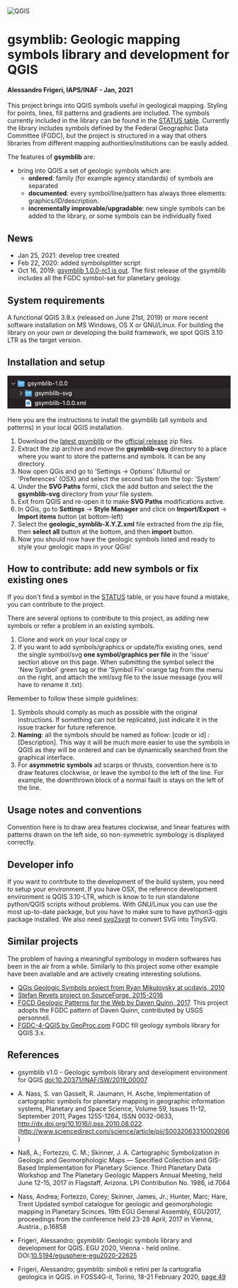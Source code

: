 
![QGIS](docs/images/ss02.png)

# gsymblib: Geologic mapping symbols library and development for QGIS
#### Alessandro Frigeri, IAPS/INAF - Jan, 2021


This project brings into QGIS symbols useful in geological mapping.  Styling for points, lines, fill patterns and gradients are included.  The symbols currently included in the library can be found in the [STATUS table](STATUS.md).  Currently the library includes symbols defined by the
Federal Geographic Data Committee (FGDC), but the project is structured in a way that others libraries from different mapping authorities/institutions can be easily added.

The features of __gsymblib__ are:
 * bring into QGIS a set of geologic symbols which are:
    - __ordered__: family (for example agency standards) of symbols are separated
    - __documented__: every symbol/line/pattern has always three elements: graphics/ID/description.
    - __incrementally improvable/upgradable__: new single symbols can be added to the library, or some symbols can be individually fixed  

## News

* Jan 25, 2021: develop tree created
* Feb 22, 2020: added symbolsplitter script
* Oct 16, 2019: [gsymblib 1.0.0-rc1 is out](https://github.com/afrigeri/geologic-symbols-qgis/releases).  The first release of the gsymblib includes all the FGDC symbol-set for planetary geology.

## System requirements

A functional QGIS 3.8.x (released on June 21st, 2019) or more recent software installation on MS Windows, OS X or GNU/Linux.  For building the library on your own or developing the build framework, we spot QGIS 3.10 LTR as the target version.

## Installation and setup

![Dir structure](docs/images/dir.png)

Here you are the instructions to install the gsymblib (all symbols and patterns) in your local QGIS installation.

1. Download the [latest gsymblib](./dist/gsymblib-1.0.0.zip) or the [official release](https://github.com/afrigeri/geologic-symbols-qgis/releases) zip files.
2. Extract the zip archive and move the __gsymblib-svg__ directory to a place where you want to store the patterns and symbols.  It can be any directory.
3. Now open QGis and go to 'Settings -> Options' (Ubuntu) or 'Preferences' (OSX) and select the second tab from the top: 'System'
4. Under the __SVG Paths__ formi, click the add button and select the the __gsymblib-svg__ directory from your file system.
5. Exit from QGIS and re-open it to make __SVG Paths__ modifications active.
5. In QGis, go to __Settings__ -> __Style Manager__ and click on __Import/Export__ -> __Import items__ button (at bottom-left)
6. Select the __geologic_symblib-X.Y.Z.xml__ file extracted from the zip file, then __select all__ button at the bottom, and then __import__ button.
7. Now you should now have the geologic symbols listed and ready to style your geologic maps in your QGis!

## How to contribute: add new symbols or fix existing ones

If you don't find a symbol in the [STATUS](STATUS.md) table, or you have found a mistake, you can contribute to the project.

There are several options to contribute to this project, as adding new symbols or refer a problem in an existing symbols.

1. Clone and work on your local copy
or
2. If you want to add symbols/graphics or update/fix existing ones, send the single symbol/svg __one symbol/graphics per file__ in the 'issue' section above on this page. When submitting the symbol select the 'New Symbol' green tag or the 'Symbol Fix' orange tag from the menu on the right, and attach the xml/svg file to the issue message (you will have to rename it .txt).

Remember to follow these simple guidelines:
1. Symbols should comply as much as possible with the original instructions.  If something can not be replicated, just indicate it in the issue tracker for future reference.
2. __Naming__: all the symbols should be named as follow: [code or id] : [Description]. This way it will be much more easier to use the symbols in QGIS as they will be ordered and can be dynamically searched from the graphical interface.
3. For __asymmetric symbols__ ad scarps or thrusts, convention here is to draw features clockwise, or leave the symbol to the left of the line.  For example, the downthrown block of a normal fault is stays on the left of the line.


## Usage notes and conventions

Convention here is to draw area features clockwise, and linear features with patterns drawn on the left side, so non-symmetric symbology is displayed correctly.


##  Developer info

If you want to contrbute to the development of the build system, you need to setup your environment. If you have OSX, the reference development environment is QGIS 3.10-LTR, which is know to to run standalone python/QGIS scripts without problems.  With GNU/Linux you can use the most up-to-date package, but you have to make sure to have python3-qgis package installed.  We also need [svg2svgt](https://github.com/manisandro/svg2svgt) to convert SVG into TinySVG.


## Similar projects

The problem of having a meaningful symbology in modern softwares has been in the air from a while.  Similarly to this project some other example have been available and are actively creating interesting solutions.

 * [QGis Geologic Symbols project from Ryan Mikulovsky at ucdavis, 2010](http://geo.distortions.net/2010/12/geologic-symbology-for-qgis.html)
 * [Stefan Revets project on SourceForge, 2015-2016](https://sourceforge.net/projects/qgisgeologysymbology/)
 * [FGCD Geologic Patterns for the Web by Daven Quinn, 2017](https://davenquinn.com/projects/geologic-patterns/). This project adopts the FGDC pattern of Daven Quinn, contributed by USGS personnell.
 * [FGDC-4-QGIS by GeoProc.com](https://github.com/BC-Consulting/FGDC-4-QGIS) FGDC fill geology symbols library for QGIS 3.x.

## References

* gsymblib v1.0 - Geologic symbols library and development environment for QGIS [doi:10.20371/INAF/SW/2019_00007](http://dx.doi.org/10.20371/INAF/SW/2019_00007)

* A. Nass, S. van Gasselt, R. Jaumann, H. Asche, Implementation of cartographic symbols for planetary mapping in geographic information systems, Planetary and Space Science, Volume 59, Issues 11-12, September 2011, Pages 1255-1264, ISSN 0032-0633, http://dx.doi.org/10.1016/j.pss.2010.08.022.
(http://www.sciencedirect.com/science/article/pii/S0032063310002606)

* Naß, A.; Fortezzo, C. M.; Skinner, J. A. Cartographic Symbolization in Geologic and Geomorphologic Maps — Specified Collection and GIS-Based Implementation for Planetary Science.  Third Planetary Data Workshop and The Planetary Geologic Mappers Annual Meeting, held June 12-15, 2017 in Flagstaff, Arizona. LPI Contribution No. 1986, id.7064

* Nass, Andrea; Fortezzo, Corey; Skinner, James, Jr.; Hunter, Marc; Hare, Trent Updated symbol catalogue for geologic and geomorphologic mapping in Planetary Scinces.  19th EGU General Assembly, EGU2017, proceedings from the conference held 23-28 April, 2017 in Vienna, Austria., p.16858

* Frigeri, Alessandro; gsymblib: Geologic symbols library and development for QGIS.  EGU 2020, Vienna - held online. DOI:[10.5194/egusphere-egu2020-22625](https://doi.org/10.5194/egusphere-egu2020-22625)

* Frigeri, Alessandro; gsymblib: simboli e retini per la cartografia geologica in QGIS. in FOSS4G-it, Torino, 18-21 February 2020, [page 49](https://re.public.polimi.it/retrieve/handle/11311/1130402/492752/Raccolta%20Abstract%20FOSS4G%202020.pdf)
